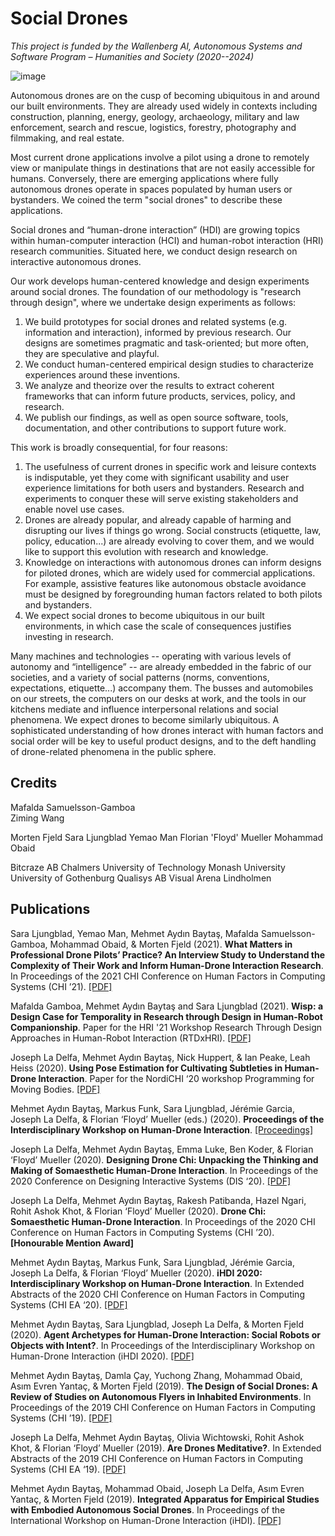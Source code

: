# **Social Drones**

*This project is funded by the Wallenberg AI, Autonomous Systems and Software Program – Humanities and Society (2020--2024)*

![image](https://user-images.githubusercontent.com/1661078/136213121-8c89e4f6-ff2a-42a7-b8cc-6f5df3530ba4.png)

Autonomous drones are on the cusp of becoming ubiquitous in and around our built environments. They are already used widely in contexts including construction, planning, energy, geology, archaeology, military and law enforcement, search and rescue, logistics, forestry, photography and filmmaking, and real estate.

Most current drone applications involve a pilot using a drone to remotely view or manipulate things in destinations that are not easily accessible for humans. Conversely, there are emerging applications where fully autonomous drones operate in spaces populated by human users or bystanders. We coined the term "social drones" to describe these applications.

Social drones and “human-drone interaction” (HDI) are growing topics within human-computer interaction (HCI) and human-robot interaction (HRI) research communities. Situated here, we conduct design research on interactive autonomous drones.

Our work develops human-centered knowledge and design experiments around social drones. The foundation of our methodology is "research through design", where we undertake design experiments as follows:

1. We build prototypes for social drones and related systems (e.g. information and interaction), informed by previous research. Our designs are sometimes pragmatic and task-oriented; but more often, they are speculative and playful.
2. We conduct human-centered empirical design studies to characterize experiences around these inventions.
3. We analyze and theorize over the results to extract coherent frameworks that can inform future products, services, policy, and research.
4. We publish our findings, as well as open source software, tools, documentation, and other contributions to support future work.

This work is broadly consequential, for four reasons:

1. The usefulness of current drones in specific work and leisure contexts is indisputable, yet they come with significant usability and user experience limitations for both users and bystanders. Research and experiments to conquer these will serve existing stakeholders and enable novel use cases. 
2. Drones are already popular, and already capable of harming and disrupting our lives if things go wrong. Social constructs (etiquette, law, policy, education...) are already evolving to cover them, and we would like to support this evolution with research and knowledge. 
3. Knowledge on interactions with autonomous drones can inform designs for piloted drones, which are widely used for commercial applications. For example, assistive features like autonomous obstacle avoidance must be designed by foregrounding human factors related to both pilots and bystanders.
4. We expect social drones to become ubiquitous in our built environments, in which case the scale of consequences justifies investing in research.

Many machines and technologies -- operating with various levels of autonomy and “intelligence” -- are already embedded in the fabric of our societies, and a variety of social patterns (norms, conventions, expectations, etiquette...) accompany them. The busses and automobiles on our streets, the computers on our desks at work, and the tools in our kitchens mediate and influence interpersonal relations and social phenomena. We expect drones to become similarly ubiquitous. A sophisticated understanding of how drones interact with human factors and social order will be key to useful product designs, and to the deft handling of drone-related phenomena in the public sphere. 



## **Credits**

Mafalda Samuelsson-Gamboa  
Ziming Wang

Morten Fjeld
Sara Ljungblad
Yemao Man
Florian 'Floyd' Mueller
Mohammad Obaid

Bitcraze AB
Chalmers University of Technology
Monash University
University of Gothenburg
Qualisys AB
Visual Arena Lindholmen

## **Publications**

Sara Ljungblad, Yemao Man, Mehmet Aydın Baytaş, Mafalda Samuelsson-Gamboa, Mohammad Obaid, & Morten Fjeld (2021). **What Matters in Professional Drone Pilots’ Practice? An Interview Study to Understand the Complexity of Their Work and Inform Human-Drone Interaction Research**. In Proceedings of the 2021 CHI Conference on Human Factors in Computing Systems (CHI ’21). [\[PDF\]](../pub/2021_CHI_Professional.pdf)

Mafalda Gamboa, Mehmet Aydın Baytaş and Sara Ljungblad (2021). **Wisp: a Design Case for Temporality in Research through Design in Human-Robot Companionship**. Paper for the HRI '21 Workshop Research Through Design Approaches in Human-Robot Interaction (RTDxHRI). [\[PDF\]](../pub/2021_HRI_Wisp.pdf)

Joseph La Delfa, Mehmet Aydın Baytaş, Nick Huppert, & Ian Peake, Leah Heiss (2020). **Using Pose Estimation for Cultivating Subtleties in Human-Drone Interaction**. Paper for the NordiCHI ‘20 workshop Programming for Moving Bodies. [\[PDF\]](../pub/2020_NordiCHI_WS_HDI.pdf)

Mehmet Aydın Baytaş, Markus Funk, Sara Ljungblad, Jérémie Garcia, Joseph La Delfa, & Florian ‘Floyd’ Mueller (eds.) (2020). **Proceedings of the Interdisciplinary Workshop on Human-Drone Interaction**. [\[Proceedings\]](http://ceur-ws.org/Vol-2617/)

Joseph La Delfa, Mehmet Aydın Baytaş, Emma Luke, Ben Koder, & Florian ‘Floyd’ Mueller (2020). **Designing Drone Chi: Unpacking the Thinking and Making of Somaesthetic Human-Drone Interaction**. In Proceedings of the 2020 Conference on Designing Interactive Systems (DIS ‘20). [\[PDF\]](../pub/2020_DIS_Drone_Chi.pdf)

Joseph La Delfa, Mehmet Aydın Baytaş, Rakesh Patibanda, Hazel Ngari, Rohit Ashok Khot, & Florian ‘Floyd’ Mueller (2020). **Drone Chi: Somaesthetic Human-Drone Interaction**. In Proceedings of the 2020 CHI Conference on Human Factors in Computing Systems (CHI ’20). **\[Honourable Mention Award\]**  

Mehmet Aydın Baytaş, Markus Funk, Sara Ljungblad, Jérémie Garcia, Joseph La Delfa, & Florian ‘Floyd’ Mueller (2020). **iHDI 2020: Interdisciplinary Workshop on Human-Drone Interaction**. In Extended Abstracts of the 2020 CHI Conference on Human Factors in Computing Systems (CHI EA ‘20). [\[PDF\]](../pub/2020_CHI_EA_iHDI.pdf)

Mehmet Aydın Baytaş, Sara Ljungblad, Joseph La Delfa, & Morten Fjeld (2020). **Agent Archetypes for Human-Drone Interaction: Social Robots or Objects with Intent?**. In Proceedings of the Interdisciplinary Workshop on Human-Drone Interaction (iHDI 2020). [\[PDF\]](../pub/2020_iHDI_Agent.pdf)

Mehmet Aydın Baytaş, Damla Çay, Yuchong Zhang, Mohammad Obaid, Asım Evren Yantaç, & Morten Fjeld (2019). **The Design of Social Drones: A Review of Studies on Autonomous Flyers in Inhabited Environments**. In Proceedings of the 2019 CHI Conference on Human Factors in Computing Systems (CHI ’19). [\[PDF\]](../pub/2019_CHI_Drones.pdf)

Joseph La Delfa, Mehmet Aydın Baytaş, Olivia Wichtowski, Rohit Ashok Khot, & Florian ‘Floyd’ Mueller (2019). **Are Drones Meditative?**. In Extended Abstracts of the 2019 CHI Conference on Human Factors in Computing Systems (CHI EA ‘19). [\[PDF\]](../pub/2019_CHI_EA_Meditative.pdf)

Mehmet Aydın Baytaş, Mohammad Obaid, Joseph La Delfa, Asım Evren Yantaç, & Morten Fjeld (2019). **Integrated Apparatus for Empirical Studies with Embodied Autonomous Social Drones**. In Proceedings of the International Workshop on Human-Drone Interaction (iHDI). [\[PDF\]](../pub/2019_CHI_WS_iHDI_Apparatus.pdf)
